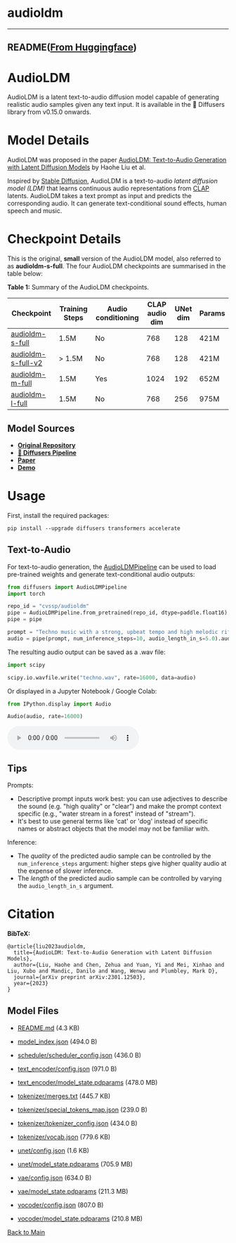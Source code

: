 
# audioldm
---


## README([From Huggingface](https://huggingface.co/cvssp/audioldm))



# AudioLDM

AudioLDM is a latent text-to-audio diffusion model capable of generating realistic audio samples given any text input. It is available in the 🧨 Diffusers library from v0.15.0 onwards.

# Model Details

AudioLDM was proposed in the paper [AudioLDM: Text-to-Audio Generation with Latent Diffusion Models](https://arxiv.org/abs/2301.12503) by Haohe Liu et al.

Inspired by [Stable Diffusion](https://huggingface.co/CompVis/stable-diffusion-v1-4), AudioLDM
is a text-to-audio _latent diffusion model (LDM)_ that learns continuous audio representations from [CLAP](https://huggingface.co/laion/clap-htsat-unfused)
latents. AudioLDM takes a text prompt as input and predicts the corresponding audio. It can generate text-conditional
sound effects, human speech and music.

# Checkpoint Details

This is the original, **small** version of the AudioLDM model, also referred to as **audioldm-s-full**. The four AudioLDM checkpoints are summarised in the table below:

**Table 1:** Summary of the AudioLDM checkpoints.

| Checkpoint                                                            | Training Steps | Audio conditioning | CLAP audio dim | UNet dim | Params |
|-----------------------------------------------------------------------|----------------|--------------------|----------------|----------|--------|
| [audioldm-s-full](https://huggingface.co/cvssp/audioldm)              | 1.5M           | No                 | 768            | 128      | 421M   |
| [audioldm-s-full-v2](https://huggingface.co/cvssp/audioldm-s-full-v2) | > 1.5M         | No                 | 768            | 128      | 421M   |
| [audioldm-m-full](https://huggingface.co/cvssp/audioldm-m-full)       | 1.5M           | Yes                | 1024           | 192      | 652M   |
| [audioldm-l-full](https://huggingface.co/cvssp/audioldm-l-full)       | 1.5M           | No                 | 768            | 256      | 975M   |

## Model Sources

- [**Original Repository**](https://github.com/haoheliu/AudioLDM)
- [**🧨 Diffusers Pipeline**](https://huggingface.co/docs/diffusers/api/pipelines/audioldm)
- [**Paper**](https://arxiv.org/abs/2301.12503)
- [**Demo**](https://huggingface.co/spaces/haoheliu/audioldm-text-to-audio-generation)

# Usage

First, install the required packages:

```
pip install --upgrade diffusers transformers accelerate
```

## Text-to-Audio

For text-to-audio generation, the [AudioLDMPipeline](https://huggingface.co/docs/diffusers/api/pipelines/audioldm) can be 
used to load pre-trained weights and generate text-conditional audio outputs:

```python
from diffusers import AudioLDMPipeline
import torch

repo_id = "cvssp/audioldm"
pipe = AudioLDMPipeline.from_pretrained(repo_id, dtype=paddle.float16)
pipe = pipe

prompt = "Techno music with a strong, upbeat tempo and high melodic riffs"
audio = pipe(prompt, num_inference_steps=10, audio_length_in_s=5.0).audios[0]
```

The resulting audio output can be saved as a .wav file:
```python
import scipy

scipy.io.wavfile.write("techno.wav", rate=16000, data=audio)
```

Or displayed in a Jupyter Notebook / Google Colab:
```python
from IPython.display import Audio

Audio(audio, rate=16000)
```
<audio controls>
  <source src="https://huggingface.co/datasets/sanchit-gandhi/audioldm-readme-samples/resolve/main/audioldm-techno.wav" type="audio/wav">
Your browser does not support the audio element.
</audio>

## Tips

Prompts:
* Descriptive prompt inputs work best: you can use adjectives to describe the sound (e.g. "high quality" or "clear") and make the prompt context specific (e.g., "water stream in a forest" instead of "stream").
* It's best to use general terms like 'cat' or 'dog' instead of specific names or abstract objects that the model may not be familiar with.

Inference:
* The _quality_ of the predicted audio sample can be controlled by the `num_inference_steps` argument: higher steps give higher quality audio at the expense of slower inference.
* The _length_ of the predicted audio sample can be controlled by varying the `audio_length_in_s` argument.

# Citation

**BibTeX:**
```
@article{liu2023audioldm,
  title={AudioLDM: Text-to-Audio Generation with Latent Diffusion Models},
  author={Liu, Haohe and Chen, Zehua and Yuan, Yi and Mei, Xinhao and Liu, Xubo and Mandic, Danilo and Wang, Wenwu and Plumbley, Mark D},
  journal={arXiv preprint arXiv:2301.12503},
  year={2023}
}
```



## Model Files

- [README.md](https://paddlenlp.bj.bcebos.com/models/community/cvssp/audioldm/README.md) (4.3 KB)

- [model_index.json](https://paddlenlp.bj.bcebos.com/models/community/cvssp/audioldm/model_index.json) (494.0 B)

- [scheduler/scheduler_config.json](https://paddlenlp.bj.bcebos.com/models/community/cvssp/audioldm/scheduler/scheduler_config.json) (436.0 B)

- [text_encoder/config.json](https://paddlenlp.bj.bcebos.com/models/community/cvssp/audioldm/text_encoder/config.json) (971.0 B)

- [text_encoder/model_state.pdparams](https://paddlenlp.bj.bcebos.com/models/community/cvssp/audioldm/text_encoder/model_state.pdparams) (478.0 MB)

- [tokenizer/merges.txt](https://paddlenlp.bj.bcebos.com/models/community/cvssp/audioldm/tokenizer/merges.txt) (445.7 KB)

- [tokenizer/special_tokens_map.json](https://paddlenlp.bj.bcebos.com/models/community/cvssp/audioldm/tokenizer/special_tokens_map.json) (239.0 B)

- [tokenizer/tokenizer_config.json](https://paddlenlp.bj.bcebos.com/models/community/cvssp/audioldm/tokenizer/tokenizer_config.json) (434.0 B)

- [tokenizer/vocab.json](https://paddlenlp.bj.bcebos.com/models/community/cvssp/audioldm/tokenizer/vocab.json) (779.6 KB)

- [unet/config.json](https://paddlenlp.bj.bcebos.com/models/community/cvssp/audioldm/unet/config.json) (1.6 KB)

- [unet/model_state.pdparams](https://paddlenlp.bj.bcebos.com/models/community/cvssp/audioldm/unet/model_state.pdparams) (705.9 MB)

- [vae/config.json](https://paddlenlp.bj.bcebos.com/models/community/cvssp/audioldm/vae/config.json) (634.0 B)

- [vae/model_state.pdparams](https://paddlenlp.bj.bcebos.com/models/community/cvssp/audioldm/vae/model_state.pdparams) (211.3 MB)

- [vocoder/config.json](https://paddlenlp.bj.bcebos.com/models/community/cvssp/audioldm/vocoder/config.json) (807.0 B)

- [vocoder/model_state.pdparams](https://paddlenlp.bj.bcebos.com/models/community/cvssp/audioldm/vocoder/model_state.pdparams) (210.8 MB)


[Back to Main](../../)